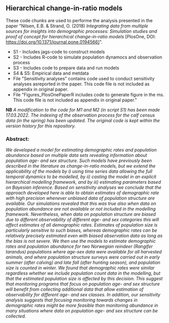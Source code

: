 ## Hierarchical change-in-ratio models

These code chunks are used to performe the analysis presented in the paper "Nilsen, E.B. & Strand, O. (2018) *Integrating data from multiple sources for insights into demographic processes: Simulation studies and proof of concept for hierarchical change-in-ratio models* [PlosOne, DOI: https://doi.org/10.1371/journal.pone.0194566]". 

- S1 - Includes jags-code to construct models
- S2 - Includes R-code to simulate population dynamocs and observation process
- S3 - Includes code to prepare data and run models
- S4 & S5: Empirical data and metdata
- File "Sensitivity analyses" contains code used to conduct sensitivity analyses asreported in the paper. This code file is not included as appendix in original paper.
- File "Figures_PlosOnePaperR includes code to generate figure in the ms. This code file is not included as appendix in original paper."

**NB** *A modification to the code for M1 and M2 (in script S1) has been made 17.03.2022. The indexing of the observation process for the calf census data (in the spring) has been updated. The original code is kept within the version history for this repository.*  

### Abstract: 
*We developed a model for estimating demographic rates and population abundance based on multiple data sets revealing information about population age- and sex structure. Such models have previously been described in the literature as change-in-ratio models, but we extend the applicability of the models by i) using time series data allowing the full temporal dynamics to be modelled, by ii) casting the model in an explicit hierarchical modelling framework, and by iii) estimating parameters based on Bayesian inference. Based on sensitivity analyses we conclude that the approach developed here is able to obtain estimates of demographic rate with high precision whenever unbiased data of population structure are available. Our simulations revealed that this was true also when data on population abundance are not available or not included in the modelling framework. Nevertheless, when data on population structure are biased due to different observability of different age- and sex categories this will affect estimates of all demographic rates. Estimates of population size is particularly sensitive to such biases, whereas demographic rates can be relatively precisely estimated even with biased observation data as long as the bias is not severe. We then use the models to estimate demographic rates and population abundance for two Norwegian reindeer (Rangifer tarandus) populations where age-sex data were available for all harvested animals, and where population structure surveys were carried out in early summer (after calving) and late fall (after hunting season), and population size is counted in winter. We found that demographic rates were similar regardless whether we include population count data in the modelling, but that the estimated population size is affected by this decision. This suggest that monitoring programs that focus on population age- and sex structure will benefit from collecting additional data that allow estimation of observability for different age- and sex classes. In addition, our sensitivity analysis suggests that focusing monitoring towards changes in demographic rates might be more feasible than monitoring abundance in many situations where data on population age- and sex structure can be collected.*    
